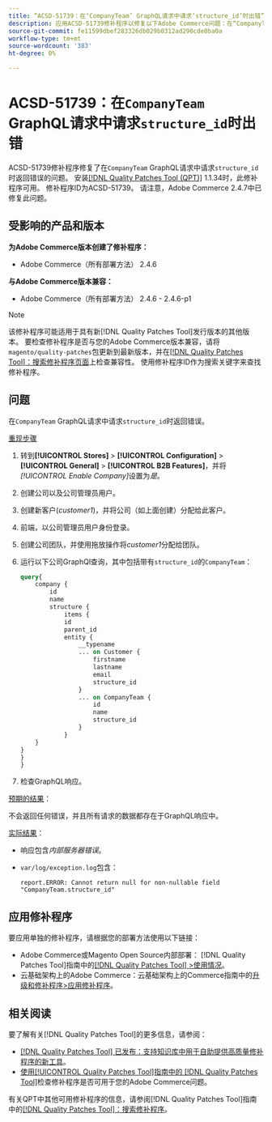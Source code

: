 ```yaml
---
title: “ACSD-51739：在‘CompanyTeam’ GraphQL请求中请求‘structure_id’时出错”
description: 应用ACSD-51739修补程序以修复以下Adobe Commerce问题：在“CompanyTeam”GraphQL请求中请求“structure_id”时返回错误。
source-git-commit: fe11599dbef283326db029b0312ad290cde0ba0a
workflow-type: tm+mt
source-wordcount: '383'
ht-degree: 0%

---
```


# ACSD-51739：在`CompanyTeam` GraphQL请求中请求`structure_id`时出错

ACSD-51739修补程序修复了在`CompanyTeam` GraphQL请求中请求`structure_id`时返回错误的问题。 安装[[!DNL Quality Patches Tool (QPT)]](https://experienceleague.adobe.com/en/docs/commerce-knowledge-base/kb/announcements/commerce-announcements/magento-quality-patches-released-new-tool-to-self-serve-quality-patches) 1.1.34时，此修补程序可用。 修补程序ID为ACSD-51739。 请注意，Adobe Commerce 2.4.7中已修复此问题。

## 受影响的产品和版本

**为Adobe Commerce版本创建了修补程序：**

* Adobe Commerce（所有部署方法） 2.4.6

**与Adobe Commerce版本兼容：**

* Adobe Commerce（所有部署方法） 2.4.6 - 2.4.6-p1

>[!NOTE]
>
>该修补程序可能适用于具有新[!DNL Quality Patches Tool]发行版本的其他版本。 要检查修补程序是否与您的Adobe Commerce版本兼容，请将`magento/quality-patches`包更新到最新版本，并在[[!DNL Quality Patches Tool]：搜索修补程序页面](https://experienceleague.adobe.com/tools/commerce-quality-patches/index.html)上检查兼容性。 使用修补程序ID作为搜索关键字来查找修补程序。

## 问题

在`CompanyTeam` GraphQL请求中请求`structure_id`时返回错误。

<u>重现步骤</u>

1. 转到&#x200B;**[!UICONTROL Stores]** > **[!UICONTROL Configuration]** > **[!UICONTROL General]** > **[!UICONTROL B2B Features]**，并将&#x200B;*[!UICONTROL Enable Company]*&#x200B;设置为&#x200B;*是*。
1. 创建公司以及公司管理员用户。
1. 创建新客户(*customer1*)，并将公司（如上面创建）分配给此客户。
1. 前端，以公司管理员用户身份登录。
1. 创建公司团队，并使用拖放操作将&#x200B;*customer1*&#x200B;分配给团队。
1. 运行以下公司GraphQl查询，其中包括带有`structure_id`的`CompanyTeam`：

   ```GraphQL
   query{
       company {
           id
           name
           structure {
               items {
               id
               parent_id
               entity {
                   __typename
                   ... on Customer {
                       firstname
                       lastname
                       email
                       structure_id
                   }
                   ... on CompanyTeam {
                       id
                       name
                       structure_id
                   }
               }
       }
   }
   }
   }
   ```

1. 检查GraphQL响应。

<u>预期的结果</u>：

不会返回任何错误，并且所有请求的数据都存在于GraphQL响应中。

<u>实际结果</u>：

* 响应包含&#x200B;*内部服务器错误*。
* `var/log/exception.log`包含：

  ```
  report.ERROR: Cannot return null for non-nullable field "CompanyTeam.structure_id"
  ```

## 应用修补程序

要应用单独的修补程序，请根据您的部署方法使用以下链接：

* Adobe Commerce或Magento Open Source内部部署： [!DNL Quality Patches Tool]指南中的[[!DNL Quality Patches Tool] >使用情况](/help/tools/quality-patches-tool/usage.md)。
* 云基础架构上的Adobe Commerce：云基础架构上的Commerce指南中的[升级和修补程序>应用修补程序](https://experienceleague.adobe.com/docs/commerce-cloud-service/user-guide/develop/upgrade/apply-patches.html)。

## 相关阅读

要了解有关[!DNL Quality Patches Tool]的更多信息，请参阅：

* [[!DNL Quality Patches Tool] 已发布：支持知识库中用于自助提供高质量修补程序的新工具](https://experienceleague.adobe.com/en/docs/commerce-knowledge-base/kb/announcements/commerce-announcements/magento-quality-patches-released-new-tool-to-self-serve-quality-patches)。
* [使用[!UICONTROL Quality Patches Tool]指南中的 [!DNL Quality Patches Tool]](/help/tools/quality-patches-tool/patches-available-in-qpt/check-patch-for-magento-issue-with-magento-quality-patches.md)检查修补程序是否可用于您的Adobe Commerce问题。


有关QPT中其他可用修补程序的信息，请参阅[!DNL Quality Patches Tool]指南中的[[!DNL Quality Patches Tool]：搜索修补程序](https://experienceleague.adobe.com/tools/commerce-quality-patches/index.html)。
